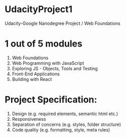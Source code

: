 # UdacityProject1
Udacity-Google Nanodegree Project / Web Foundations

# 1 out of 5 modules
1. Web Foundations
2. Web Programming with JavaScript
3. Exploring JS - Objects, Tools and Testing
4. Front-End Applications
5. Building with React

# Project Specification:
1. Design (e.g. required elements, semantic html etc.)
2. Responsiveness
3. Separation of concerns (e.g. styles, folder structure)
4. Code quality (e.g. formatting, style, meta rules)
